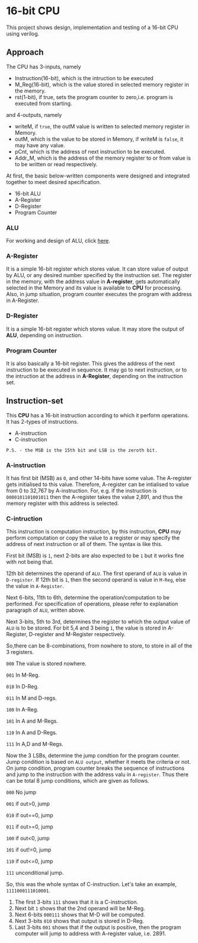 # 16-bit CPU
This project shows design, implementation and testing of a 16-bit CPU using verilog.

## Approach
The CPU has 3-inputs, namely 
 * Instruction(16-bit), which is the intruction to be executed
 * M_Reg(16-bit), which is the value stored in selected memory register in the memory.
 * rst(1-bit), if true, sets the program counter to zero,i.e. program is executed from starting.

and 4-outputs, namely
 * writeM, if `true`, the outM value is written to selected memory register in Memory.
 * outM, which is the value to be stored in Memory, if writeM is `false`, it may have any value.
 * pCnt, which is the address of next instruction to be executed.
 * Addr_M, which is the address of the memory register to or from value is to be written or read respectively.

At first, the basic below-written components were designed and integrated together to meet desired specification.
  * 16-bit ALU
  * A-Register
  * D-Register
  * Program Counter

### ALU
For working and design of ALU, click [here](https://github.com/punyansh-v/16-bit-ALU-using-Verilog/blob/main/README.md).
### A-Register
It is a simple 16-bit register which stores value. It can store value of output by ALU, or any desired number specified by the instruction set. 
The register in the memory, with the address value in **A-register**, gets automatically selected in the Memory and its value is available to **CPU** for processing.
Also, in jump situation, program counter executes the program with address in A-Register.
### D-Register
It is a simple 16-bit register which stores value. It may store the output of **ALU**, depending on instruction.
### Program Counter
It is also basically a 16-bit register. This gives the address of the next instruction to be executed in sequence. It may go to next instruction, or to the intruction at the address in **A-Register**, depending on the instruction set.

## Instruction-set
This **CPU** has a 16-bit instruction according to which it perform operations. It has 2-types of instructions.
 * A-instruction
 * C-instruction

`P.S. - the MSB is the 15th bit and LSB is the zeroth bit.`

### A-instruction
It has first bit (MSB) as `0`, and other 14-bits have some value. The A-register gets initialised to this value. Therefore, A-register can be intialised to value from 0 to 32,767 by A-instruction.
For, e.g. if the instruction is `0000101101001011` then the A-register takes the value 2,891, and thus the memory register with this address is selected.
### C-intruction
This instruction is computation instruction, by this instruction, **CPU** may perform computation or copy the value to a register or may specify the address of next instruction or all of them. The syntax is like this.

First bit (MSB) is `1`, next 2-bits are also expected to be `1` but it works fine with not being that.

12th bit determines the operand of `ALU`. The first operand of `ALU` is value in `D-register`. If 12th bit is `1`, then the second operand is value in `M-Reg`, else the value in `A-Register`.

Next 6-bits, 11th to 6th, determine the operation/computation to be performed. For specification of operations, please refer to explanation paragraph of `ALU`, written above.

Next 3-bits, 5th to 3rd, determines the register to which the output value of `ALU` is to be stored. For bit 5,4 and 3 being `1`, the value is stored in A-Register, D-register and M-Register respectively. 

So,there can be 8-combinations, from nowhere to store, to store in all of the 3 registers.

`000` The value is stored nowhere.

`001` In M-Reg.

`010` In D-Reg.

`011` In M and D-regs.

`100` In A-Reg.

`101` In A and M-Regs.

`110` In A and D-Regs.

`111` In A,D and M-Regs.

Now the 3 LSBs, determine the jump condtion for the program counter. Jump condition is based on `ALU output`, whether it meets the criteria or not. On jump condition, program counter breaks the sequence of instructions and jump to the instruction with the address valu in `A-register`.
Thus there can be total 8 jump conditions, which are given as follows.

`000` No jump

`001` if out>0, jump

`010` if out==0, jump

`011` if out>=0, jump

`100` if out<0, jump

`101` if out!=0, jump

`110` if out<=0, jump

`111` unconditional jump.

So, this was the whole syntax of C-instruction. Let's take an example, `1111000111010001`.

1. The first 3-bits `111` shows that it is a C-instruction.
2. Next bit `1` shows that the 2nd operand will be M-Reg.
3. Next 6-bits `000111` shows that M-D will be computed.
4. Next 3-bits `010` shows that output is stored in D-Reg.
5. Last 3-bits `001` shows that if the output is positive, then the program computer will jump to address with A-register value, i.e. 2891.



